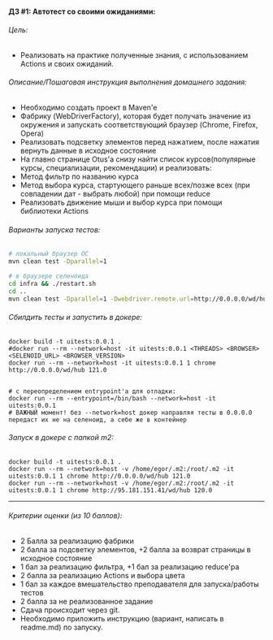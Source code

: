 #### ДЗ #1: Автотест со своими ожиданиями:

###### Цель:
- Реализовать на практике полученные знания, с использованием Actions и своих ожиданий.

###### Описание/Пошаговая инструкция выполнения домашнего задания:
- Необходимо создать проект в Maven'e 
- Фабрику (WebDriverFactory), которая будет получать значение из окружения и запускать соответствующий браузер (Chrome, Firefox, Opera)
- Реализовать подсветку элементов перед нажатием, после нажатия вернуть данные в исходное состояние
- На главно странице Otus'a снизу найти список курсов(популярные курсы, специализации, рекомендации) и реализовать:
- Метод фильтр по названию курса
- Метод выбора курса, стартующего раньше всех/позже всех (при совпадении дат - выбрать любой) при помощи reduce
- Реализовать движение мыши и выбор курса при помощи библиотеки Actions


###### Варианты запуска тестов:
```bash
# локальный браузер ОС
mvn clean test -Dparallel=1

# в браузере селеноида
cd infra && ./restart.sh
cd ..
mvn clean test -Dparallel=1 -Dwebdriver.remote.url=http://0.0.0.0/wd/hub
```

###### Сбилдить тесты и запустить в докере:
```shell
docker build -t uitests:0.0.1 .
#docker run --rm --network=host -it uitests:0.0.1 <THREADS> <BROWSER> <SELENOID_URL> <BROWSER_VERSION>
docker run --rm --network=host -it uitests:0.0.1 1 chrome http://0.0.0.0/wd/hub 121.0


# с переопределением entrypoint'a для отладки:
docker run --rm --entrypoint=/bin/bash --network=host -it uitests:0.0.1
# ВАЖНЫЙ момент! без --network=host докер направляя тесты в 0.0.0.0 передаст их не на селеноид, а себе же в контейнер
```

###### Запуск в докере с папкой m2:
```shell
docker build -t uitests:0.0.1 .
docker run --rm --network=host -v /home/egor/.m2:/root/.m2 -it uitests:0.0.1 1 chrome http://0.0.0.0/wd/hub 121.0
docker run --rm --network=host -v /home/egor/.m2:/root/.m2 -it uitests:0.0.1 1 chrome http://95.181.151.41/wd/hub 120.0
```

---
###### Критерии оценки (из 10 баллов):
- 2 Балла за реализацию фабрики
- 2 балла за подсветку элементов, +2 балла за возврат страницы в исходное состояние
- 1 бал за реализацию фильтра, +1 бал за реализацию reduce'ра
- 2 балла за реализацию Actions и выбора цвета
- 1 бал за каждое вмешательство преподавателя для запуска/работы тестов
- 2 балла за не реализованное задание
- Сдача происходит через git.
- Необходимо приложить инструкцию (вариант, написать в readme.md) по запуску.